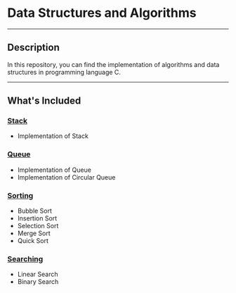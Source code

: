 # Data Structures and Algorithms

---

## Description

  In this repository, you can find the implementation of algorithms and data structures in programming language C.

---

## What's Included

### [Stack](/Stack)

- Implementation of Stack


### [Queue](/Queue)

- Implementation of Queue
- Implementation of Circular Queue
  
### [Sorting](/Sorting)

- Bubble Sort
- Insertion Sort
- Selection Sort
- Merge Sort
- Quick Sort
 
### [Searching](/Searching)

- Linear Search
- Binary Search

